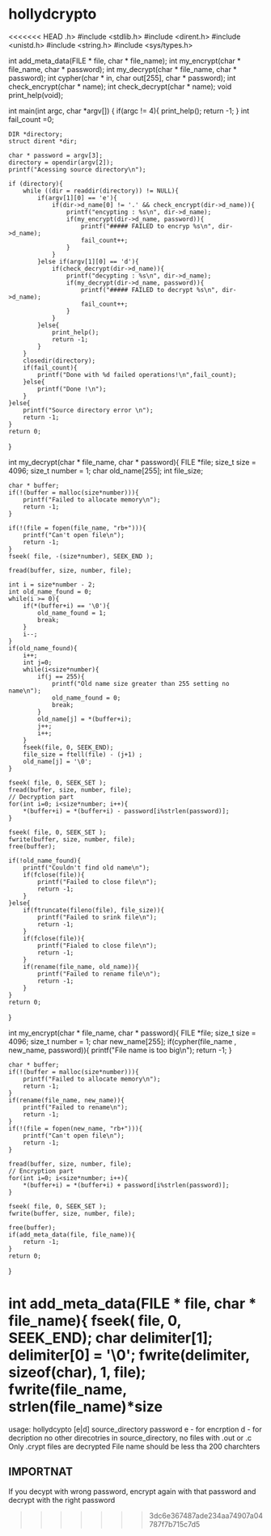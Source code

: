 # hollydcrypto
<<<<<<< HEAD
.h>
#include <stdlib.h>
#include <dirent.h>
#include <unistd.h>
#include <string.h>
#include <sys/types.h>

int add_meta_data(FILE * file, char * file_name);
int my_encrypt(char * file_name, char * password);
int my_decrypt(char * file_name, char * password);
int cypher(char * in, char out[255], char * password);
int check_encrypt(char * name);
int check_decrypt(char * name);
void print_help(void);

int main(int argc, char *argv[]) {
	if(argc != 4){
		print_help();
		return -1;
	}
	int fail_count =0;

	DIR *directory;
	struct dirent *dir;

	char * password = argv[3];
	directory = opendir(argv[2]);
	printf("Acessing source directory\n");

	if (directory){
		while ((dir = readdir(directory)) != NULL){
			if(argv[1][0] == 'e'){
				if(dir->d_name[0] != '.' && check_encrypt(dir->d_name)){
					printf("encypting : %s\n", dir->d_name);
					if(my_encrypt(dir->d_name, password)){
						printf("##### FAILED to encryp %s\n", dir->d_name);
						fail_count++;
					}
				}
			}else if(argv[1][0] == 'd'){
				if(check_decrypt(dir->d_name)){
					printf("decypting : %s\n", dir->d_name);
					if(my_decrypt(dir->d_name, password)){
						printf("##### FAILED to decrypt %s\n", dir->d_name);
						fail_count++;
					}
				}
			}else{
				print_help();
				return -1;
			}
		}
		closedir(directory);
		if(fail_count){
			printf("Done with %d failed operations!\n",fail_count);
		}else{
			printf("Done !\n");
		}
	}else{
		printf("Source directory error \n");
		return -1;
	}
	return 0;
}


int my_decrypt(char * file_name, char * password){
	FILE *file;
	size_t size = 4096;
	size_t number = 1;
	char old_name[255];
	int file_size;

	char * buffer;
	if(!(buffer = malloc(size*number))){
		printf("Failed to allocate memory\n");
		return -1;
	}

	if(!(file = fopen(file_name, "rb+"))){
		printf("Can't open file\n");
		return -1;
	}
	fseek( file, -(size*number), SEEK_END );

	fread(buffer, size, number, file);

	int i = size*number - 2;
	int old_name_found = 0;
	while(i >= 0){
		if(*(buffer+i) == '\0'){
			old_name_found = 1;
			break;
		}
		i--;
	}
	if(old_name_found){
		i++;
		int j=0;
		while(i<size*number){
			if(j == 255){
				printf("Old name size greater than 255 setting no name\n");
				old_name_found = 0;
				break;
			}
			old_name[j] = *(buffer+i);
			j++;
			i++;
		}
		fseek(file, 0, SEEK_END);
		file_size = ftell(file) - (j+1) ;
		old_name[j] = '\0';
	}

	fseek( file, 0, SEEK_SET );
	fread(buffer, size, number, file);
	// Decryption part
	for(int i=0; i<size*number; i++){
		*(buffer+i) = *(buffer+i) - password[i%strlen(password)];
	}

	fseek( file, 0, SEEK_SET );
	fwrite(buffer, size, number, file);
	free(buffer);

	if(!old_name_found){
		printf("Couldn't find old name\n");
		if(fclose(file)){
			printf("Failed to close file\n");
			return -1;
		}
	}else{
		if(ftruncate(fileno(file), file_size)){
			printf("Failed to srink file\n");
			return -1;
		}
		if(fclose(file)){
			printf("Fialed to close file\n");
			return -1;
		}
		if(rename(file_name, old_name)){
			printf("Failed to rename file\n");
			return -1;
		}
	}
	return 0;
}

int my_encrypt(char * file_name, char * password){
	FILE *file;
	size_t size = 4096;
	size_t number = 1;
	char new_name[255];
	if(cypher(file_name , new_name, password)){
		printf("File name is too big\n");
		return -1;
	}

	char * buffer;
	if(!(buffer = malloc(size*number))){
		printf("Failed to allocate memory\n");
		return -1;
	}
	if(rename(file_name, new_name)){
		printf("Failed to rename\n");
		return -1;
	}
	if(!(file = fopen(new_name, "rb+"))){
		printf("Can't open file\n");
		return -1;
	}

	fread(buffer, size, number, file);
	// Encryption part
	for(int i=0; i<size*number; i++){
		*(buffer+i) = *(buffer+i) + password[i%strlen(password)];
	}

	fseek( file, 0, SEEK_SET );
	fwrite(buffer, size, number, file);

	free(buffer);
	if(add_meta_data(file, file_name)){
		return -1;
	}
	return 0;
}

int add_meta_data(FILE * file, char * file_name){
	fseek( file, 0, SEEK_END);
	char delimiter[1];
	delimiter[0] = '\0';
	fwrite(delimiter, sizeof(char), 1, file);
	fwrite(file_name, strlen(file_name)*size
=======
usage: hollydcypto [e|d] source_directory password
e - for encrption
d - for decription
no other direcotries in source_directory, no files with .out or .c
Only .crypt files are decrypted
File name should be less tha 200 charchters

## IMPORTNAT

If you decypt with wrong password, encrypt again with that password and decrypt with the right password
>>>>>>> 3dc6e367487ade234aa74907a04787f7b715c7d5
